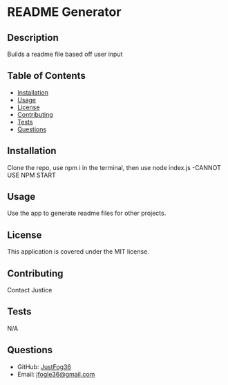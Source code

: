 
  # README Generator
  
  ## Description
  Builds a readme file based off user input
  
  ## Table of Contents
  - [Installation](#installation)
  - [Usage](#usage)
  - [License](#license)
  - [Contributing](#contributing)
  - [Tests](#tests)
  - [Questions](#questions)
  
  ## Installation
  Clone the repo, use npm i in the terminal, then use node index.js -CANNOT USE NPM START
  
  ## Usage
  Use the app to generate readme files for other projects.
  
  ## License
  This application is covered under the MIT license.
  
  ## Contributing
  Contact Justice
  
  ## Tests
  N/A
  
  ## Questions
  - GitHub: [JustFog36](https://github.com/JustFog36)
  - Email: jfogle36@gmail.com
    